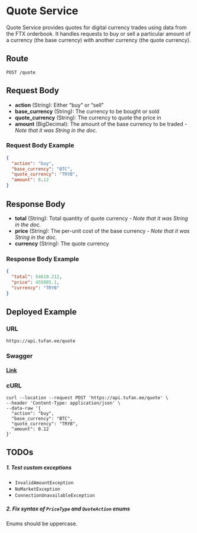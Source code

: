 # Quote Service

Quote Service provides quotes for digital currency trades using data from the FTX orderbook. It handles requests to buy
or sell a particular amount of a currency (the base currency) with another currency (the quote currency).

## Route

```
POST /quote
```

## Request Body

- **action** (String): Either “buy” or “sell”
- **base_currency** (String): The currency to be bought or sold
- **quote_currency** (String): The currency to quote the price in
- **amount** (BigDecimal): The amount of the base currency to be traded _- Note that it was String in the doc._

### Request Body Example

```json
{
  "action": "buy",
  "base_currency": "BTC",
  "quote_currency": "TRYB",
  "amount": 0.12
}
```

## Response Body

- **total** (String): Total quantity of quote currency _- Note that it was String in the doc._
- **price** (String): The per-unit cost of the base currency _- Note that it was String in the doc._
- **currency** (String): The quote currency

### Response Body Example

```json
{
  "total": 54610.212,
  "price": 455085.1,
  "currency": "TRYB"
}
```

## Deployed Example

### URL

```
https://api.tufan.ee/quote
```

### Swagger

#### [Link](http://api.tufan.ee/swagger-ui/index.html?configUrl=/v3/api-docs/swagger-config#/quote-controller/quote)

### cURL

```shell
curl --location --request POST 'https://api.tufan.ee/quote' \
--header 'Content-Type: application/json' \
--data-raw '{
  "action": "buy",
  "base_currency": "BTC",
  "quote_currency": "TRYB",
  "amount": 0.12
}'
```

## TODOs

##### 1. Test custom exceptions

- `InvalidAmountException`
- `NoMarketException`
- `ConnectionUnavailableException`

##### 2. Fix syntax of `PriceType` and `QuoteAction` enums

Enums should be uppercase.

